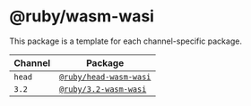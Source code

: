 # @ruby/wasm-wasi

This package is a template for each channel-specific package.

| Channel | Package                                           |
| ------- | ------------------------------------------------- |
| `head`  | [`@ruby/head-wasm-wasi`](./../ruby-head-wasm-wasi) |
| `3.2`  | [`@ruby/3.2-wasm-wasi`](./../ruby-3_2-wasm-wasi) |
